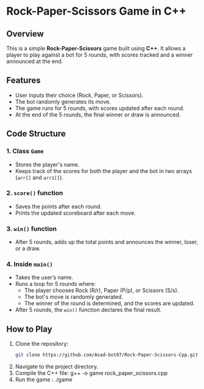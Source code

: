 # Rock-Paper-Scissors Game in C++

## Overview
This is a simple **Rock-Paper-Scissors** game built using **C++**. It allows a player to play against a bot for 5 rounds, with scores tracked and a winner announced at the end.

## Features
- User inputs their choice (Rock, Paper, or Scissors).
- The bot randomly generates its move.
- The game runs for 5 rounds, with scores updated after each round.
- At the end of the 5 rounds, the final winner or draw is announced.

## Code Structure

### 1. Class `Game`
- Stores the player's name.
- Keeps track of the scores for both the player and the bot in two arrays (`arr[]` and `arr1[]`).

### 2. `score()` function
- Saves the points after each round.
- Prints the updated scoreboard after each move.

### 3. `win()` function
- After 5 rounds, adds up the total points and announces the winner, loser, or a draw.

### 4. Inside `main()`
- Takes the user’s name.
- Runs a loop for 5 rounds where:
  - The player chooses Rock (R/r), Paper (P/p), or Scissors (S/s).
  - The bot's move is randomly generated.
  - The winner of the round is determined, and the scores are updated.
- After 5 rounds, the `win()` function declares the final result.

## How to Play
1. Clone the repository:
   ```bash
   git clone https://github.com/Asad-bot07/Rock-Paper-Scissors-Cpp.git
2. Navigate to the project directory.
3. Compile the C++ file:
   g++ -o game rock_paper_scissors.cpp
4. Run the game :
   ./game
